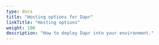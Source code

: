 ```yaml
---
type: docs
title: "Hosting options for Dapr"
linkTitle: "Hosting options"
weight: 100
description: "How to deploy Dapr into your environment."
---
```

